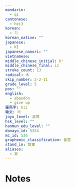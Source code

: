 ```yaml
---
mandarin:
  - qì
cantonese:
  - hei3
korean:
  - 기
korean_native: ""
japanese:
  - KI
japanese_nanori: ""
vietnamese:
middle_chinese_initial: kʰ
middle_chinese_final: iɪ
stroke_count: 13
radical: 木
skip_number: 2-2-11
grade_level: 5
pos: ""
english:
  - abandon
  - give up
羅馬字: kii
韓文: 킈
joyo_level: 高等
hsk_level: ""
hanmun_edu_level: ""
danayo_id: 5254
mc_id: 536
graphemic_classification: 會意
stand_in: 放棄
aliases:
  - 弃
---
```


# Notes
